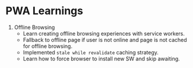 # PWA Learnings

1. Offline Browsing
    - Learn creating offline browsing experiences with service workers.
    - Fallback to offline page if user is not online and page is not cached for offline browsing.
   - Implemented `stale while revalidate` caching strategy.
   - Learn how to force browser to install new SW and skip awaiting.
